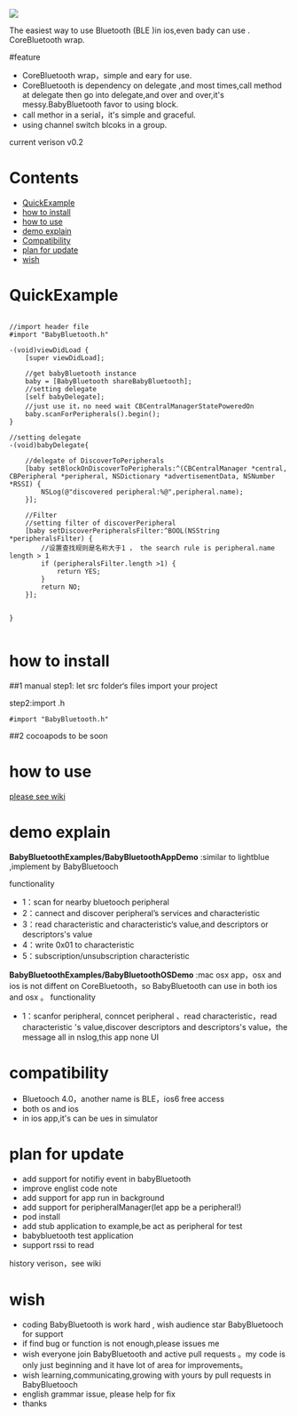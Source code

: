 
![](http://images.jumppo.com/uploads/BabyBluetooth_logo.png)

The easiest way to use Bluetooth (BLE )in ios,even bady can use .  CoreBluetooth wrap.

#feature

- CoreBluetooth wrap，simple and eary for use.
- CoreBluetooth is dependency on delegate ,and most times,call method at delegate then go into delegate,and over and over,it's messy.BabyBluetooth favor to using block.
- call methor in a serial，it's  simple and graceful.
- using channel switch blcoks in a group.

current verison v0.2

# Contents

 
* [QuickExample](#user-content-QuickExample)
* [how to install](#user-content-how-to-install)
* [how to use](https://github.com/coolnameismy/BabyBluetooth/wiki)
* [demo explain](#user-content-demo-explain)
* [Compatibility](#user-content-Compatibility)
* [plan for update](#user-content-plan-for-update)
* [wish](#user-content-wish)
 
# QuickExample
```objc

//import header file
#import "BabyBluetooth.h"

-(void)viewDidLoad {
    [super viewDidLoad];

    //get babyBluetooth instance
    baby = [BabyBluetooth shareBabyBluetooth];
    //setting delegate
    [self babyDelegate];
    //just use it，no need wait CBCentralManagerStatePoweredOn
    baby.scanForPeripherals().begin();
}

//setting delegate
-(void)babyDelegate{

    //delegate of DiscoverToPeripherals
    [baby setBlockOnDiscoverToPeripherals:^(CBCentralManager *central, CBPeripheral *peripheral, NSDictionary *advertisementData, NSNumber *RSSI) {
        NSLog(@"discovered peripheral:%@",peripheral.name);
    }];
   
    //Filter
    //setting filter of discoverPeripheral
    [baby setDiscoverPeripheralsFilter:^BOOL(NSString *peripheralsFilter) {
        //设置查找规则是名称大于1 ， the search rule is peripheral.name length > 1
        if (peripheralsFilter.length >1) {
            return YES;
        }
        return NO;
    }];
    

}
  
```

# how to install

##1 manual
step1: let src folder‘s files import your project

step2:import .h

````objc
#import "BabyBluetooth.h"
````

##2 cocoapods
to be soon

# how to use
[please see wiki](https://github.com/coolnameismy/BabyBluetooth/wiki)


# demo explain
**BabyBluetoothExamples/BabyBluetoothAppDemo** :similar to lightblue ,implement by BabyBluetooch

functionality
- 1：scan for nearby bluetooch peripheral
- 2：cannect and discover peripheral’s services and characteristic
- 3：read characteristic and characteristic‘s value,and descriptors or descriptors's value
- 4：write 0x01 to characteristic
- 5：subscription/unsubscription characteristic

**BabyBluetoothExamples/BabyBluetoothOSDemo** :mac osx app，osx and ios is not diffent on CoreBluetooth，so BabyBluetooth can use in both ios and osx 。
functionality
- 1：scanfor peripheral, conncet peripheral 、read characteristic，read characteristic 's value,discover descriptors and descriptors's value，the message all in nslog,this app none UI

# compatibility
- Bluetooch 4.0，another name is BLE，ios6 free access
- both os and ios
- in ios app,it's can be ues in simulator

# plan for update
 
- add support for notifiy event in babyBluetooth
- improve englist code note 
- add support for app run in background
- add support for peripheralManager(let app be a peripheral!)
- pod install
- add stub application to example,be act as peripheral for test
- babybluetooth test application
- support rssi to read


history verison，see wiki


# wish
  - coding BabyBluetooth is work hard , wish audience star BabyBluetooch for support 
  - if find bug or function is not enough,please issues me
  - wish everyone join BabyBluetooth and active pull requests 。my code is only just beginning and it have lot of area for improvements。
  - wish learning,communicating,growing with yours by pull requests in BabyBluetooch 
  - english grammar issue, please help for fix
  - thanks
 
